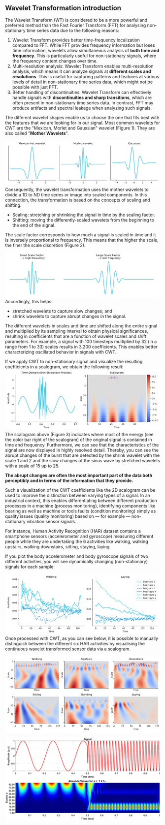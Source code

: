 ## Wavelet Transformation introduction

The Wavelet Transform (WT) is considered to be a more powerful and preferred method than the Fast Fourier Transform (FFT) for analysing non-stationary time series data due to the following reasons:

1. Wavelet Transform provides better time-frequency localization compared to FFT. While FFT provides frequency information but loses time information, wavelets allow simultaneous analysis of **both time and frequency**. This is particularly useful for non-stationary signals, where the frequency content changes over time.
2. Multi-resolution analysis: Wavelet Transform enables multi-resolution analysis, which means it can analyze signals at **different scales and resolutions**. This is useful for capturing patterns and features at various levels of detail in non-stationary time series data, which might not be possible with just FFT.
3. Better handling of discontinuities: Wavelet Transform can effectively handle signals with **discontinuities and sharp transitions**, which are often present in non-stationary time series data. In contrast, FFT may produce artifacts and spectral leakage when analyzing such signals.

The different wavelet shapes enable us to choose the one that fits best with the features that we are looking for in our signal. Most common wavelets for CWT are the "Mexican, Morlet and Gaussian" wavelet (Figure 1). They are also called "**Mother Wavelets**".

![](i/wavelet_types.jpg)
Consequently, the wavelet transformation uses the mother wavelets to divide a 1D to ND time series or image into scaled components. In this connection, the transformation is based on the concepts of scaling and shifting.

- Scaling: stretching or shrinking the signal in time by the scaling factor.
- Shifting: moving the differently-scaled wavelets from the beginning to the end of the signal.

The scale factor corresponds to how much a signal is scaled in time and it is inversely proportional to frequency. This means that the higher the scale, the finer the scale discretion (Figure 2).

![](i/wavelet_scales.webp)
Accordingly, this helps:

- stretched wavelets to capture slow changes; and
- shrink wavelets to capture abrupt changes in the signal.

The different wavelets in scales and time are shifted along the entire signal and multiplied by its sampling interval to obtain physical significances, resulting in coefficients that are a function of wavelet scales and shift parameters. For example, a signal with 100 timesteps multiplied by 32 (in a range from 1 to 33) scales results in 3,200 coefficients. This enables better characterizing oscillated behavior in signals with CWT.

If we apply CWT to non-stationary signal and visualize the resulting coefficients in a scalogram, we obtain the following result:
![](i/wavelets_3.jpg)
The scalogram above (Figure 3) indicates where most of the energy (see the color bar right of the scalogram) of the original signal is contained in time and frequency. Furthermore, we can see that the characteristics of the signal are now displayed in highly resolved detail. Thereby, you can see the abrupt changes of the burst that are detected by the shrink wavelet with the scale 1 and 2 and the slow changes of the sinus wave by stretched wavelets with a scale of 15 up to 25.

**The abrupt changes are often the most important part of the data both perceptibly and in terms of the information that they provide.**

Such a visualization of the CWT coefficients like the 2D scalogram can be used to improve the distinction between varying types of a signal. In an industrial context, this enables differentiating between different production processes in a machine (process monitoring), identifying components like bearing as well as machine or tools faults (condition monitoring) simply as quality issues (quality monitoring) based on — for example — non-stationary vibration sensor signals. 

For instance, Human Activity Recognition (HAR) dataset contains a smartphone sensors (accelerometer and gyroscope) measuring different people while they are undertaking the 6 activities like walking, walking upstairs, walking downstairs, sitting, staying, laying.

If you plot the body accelerometer and body gyroscope signals of two different activities, you will see dynamically changing (non-stationary) signals for each sample:

![](i/wavelets_4.jpg)
Once processed with CWT, as you can see below, it is possible to manually distinguish between the different six HAR activities by visualising the continuous wavelet transformed sensor data via a scalogram.

![](i/wavelets_5.jpg)



![](i/wavelets_6.jpg)